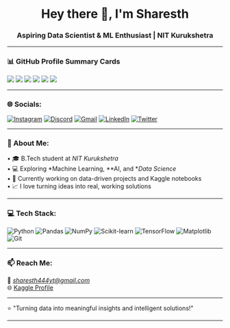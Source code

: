 

<h1 align="center">Hey there 👋, I'm Sharesth</h1>
<h3 align="center">Aspiring Data Scientist & ML Enthusiast | NIT Kurukshetra</h3>

---

### 📊 GitHub Profile Summary Cards

![](http://github-profile-summary-cards.vercel.app/api/cards/profile-details?username=sharesth23&theme=solarized)
![](http://github-profile-summary-cards.vercel.app/api/cards/repos-per-language?username=sharesth23&theme=solarized)
![](http://github-profile-summary-cards.vercel.app/api/cards/most-commit-language?username=sharesth23&theme=solarized)
![](http://github-profile-summary-cards.vercel.app/api/cards/stats?username=sharesth23&theme=solarized)
![](http://github-profile-summary-cards.vercel.app/api/cards/stats?username=sharesth23&theme=solarized)
![](http://github-profile-summary-cards.vercel.app/api/cards/productive-time?username=sharesth23&theme=solarized&utcOffset=8)

---

### 🌐 Socials:
[![Instagram](https://img.shields.io/badge/Instagram-%23E4405F.svg?logo=Instagram&logoColor=white)](https://www.instagram.com/_sharesth.01) 
[![Discord](https://img.shields.io/badge/Discord-%235865F2.svg?logo=discord&logoColor=white)]()
[![Gmail](https://img.shields.io/badge/Gmail-D14836?logo=gmail&logoColor=white)](mailto:sharesth444yt@gmail.com)
[![LinkedIn](https://img.shields.io/badge/LinkedIn-%230077B5.svg?logo=linkedin&logoColor=white)]()
[![Twitter](https://img.shields.io/badge/Twitter-%231DA1F2.svg?logo=Twitter&logoColor=white)]()

---

### 🧠 About Me:
•⁠  ⁠🎓 B.Tech student at *NIT Kurukshetra*  
•⁠  ⁠💻 Exploring *Machine Learning, **AI, and **Data Science*  
•⁠  ⁠🚀 Currently working on data-driven projects and Kaggle notebooks  
•⁠  ⁠📈 I love turning ideas into real, working solutions  

---

### 💻 Tech Stack:
![Python](https://img.shields.io/badge/Python-3670A0?style=for-the-badge&logo=python&logoColor=ffdd54)
![Pandas](https://img.shields.io/badge/Pandas-150458?style=for-the-badge&logo=pandas&logoColor=white)
![NumPy](https://img.shields.io/badge/Numpy-013243?style=for-the-badge&logo=numpy&logoColor=white)
![Scikit-learn](https://img.shields.io/badge/Scikit--learn-F7931E?style=for-the-badge&logo=scikit-learn&logoColor=white)
![TensorFlow](https://img.shields.io/badge/TensorFlow-FF6F00?style=for-the-badge&logo=TensorFlow&logoColor=white)
![Matplotlib](https://img.shields.io/badge/Matplotlib-013243?style=for-the-badge&logo=Matplotlib&logoColor=white)
![Git](https://img.shields.io/badge/Git-F05033?style=for-the-badge&logo=git&logoColor=white)

---

### 📫 Reach Me:
📧 *sharesth444yt@gmail.com*  
🌐 [Kaggle Profile](https://www.kaggle.com/sharesth2307)


---

⭐ "Turning data into meaningful insights and intelligent solutions!"

--- 

